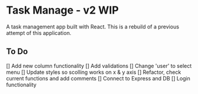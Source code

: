 # Task Manage - v2 WIP

A task management app built with React. This is a rebuild of a previous attempt of this application.

## To Do
[] Add new column functionality
[] Add validations
    [] Change 'user' to select menu
[] Update styles so scolling works on x & y axis
[] Refactor, check current functions and add comments
[] Connect to Express and DB
[] Login functionality